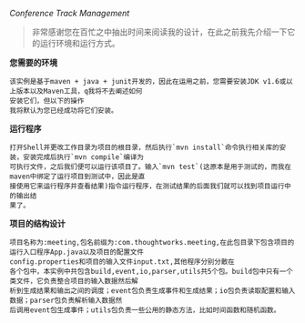*Conference Track Management*

>非常感谢您在百忙之中抽出时间来阅读我的设计，在此之前我先介绍一下它的运行环境和运行方式。

**您需要的环境**

    该实例是基于maven + java + junit开发的，因此在运用之前，您需要安装JDK v1.6或以上版本以及Maven工具，q我将不去阐述如何
    安装它们，但以下的操作
    我将默认为您已经成功将它们安装。

**运行程序**

    打开Shell并更改工作目录为项目的根目录，然后执行`mvn install`命令执行相关库的安装，安装完成后执行`mvn compile`编译为
    可执行文件，之后我们便可以运行该项目了。输入`mvn test`(这原本是用于测试的，而我在maven中绑定了运行项目到测试中，因此是直
    接使用它来运行程序并查看结果)指令运行程序，在测试结果的后面我们就可以找到项目运行中的输出结
    果了。


**项目的结构设计**

    项目名称为:meeting,包名前缀为:com.thoughtworks.meeting,在此包目录下包含项目的运行入口程序App.java以及项目的配置文件
    config.properties和项目的输入文件input.txt,其他程序分别分散在
    各个包中，本实例中共包含build,event,io,parser,utils共5个包。build包中只有一个类文件，它负责整合项目的输入数据然后解
    析到生成结果和输出之间的调度；event包负责生成事件和生成结果；io包负责读取配置和输入数据；parser包负责解析输入数据然
    后调用event包生成事件；utils包负责一些公用的静态方法，比如时间函数和随机函数。
